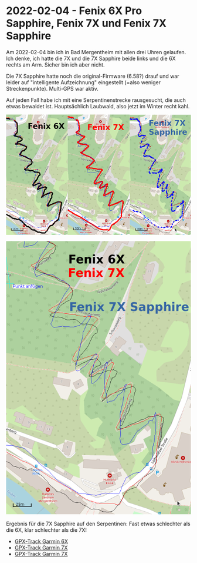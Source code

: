 2022-02-04 - Fenix 6X Pro Sapphire, Fenix 7X und Fenix 7X Sapphire
==================================================================

Am 2022-02-04 bin ich in Bad Mergentheim mit allen drei Uhren gelaufen.
Ich denke, ich hatte die 7X und die 7X Sapphire beide links
und die 6X rechts am Arm. Sicher bin ich aber nicht.

Die 7X Sapphire hatte noch die original-Firmware (6.58?) drauf
und war leider auf "intelligente Aufzeichnung" eingestellt (=also
weniger Streckenpunkte). Multi-GPS war aktiv.

Auf jeden Fall habe ich mit eine Serpentinenstrecke rausgesucht, die
auch etwas bewaldet ist. Hauptsächlich Laubwald, also jetzt im Winter
recht kahl.

![Vergleich 6X-7X-7XSapphire](/images/2022-02-04_vergleich-bad-mergentheim.png)

![Vergleich 6X-7X-7XSapphire](/images/2022-02-04_vergleich-bad-mergentheim2.png)

Ergebnis für die 7X Sapphire
auf den Serpentinen: Fast etwas schlechter als die 6X, klar schlechter als die 7X!

- [GPX-Track Garmin 6X](/data/2022-02-04_2_6x.gpx)
- [GPX-Track Garmin 7X](/data/2022-02-04_2_7x.gpx)
- [GPX-Track Garmin 7X](/data/2022-02-04_2_7x-sapphire.gpx)
